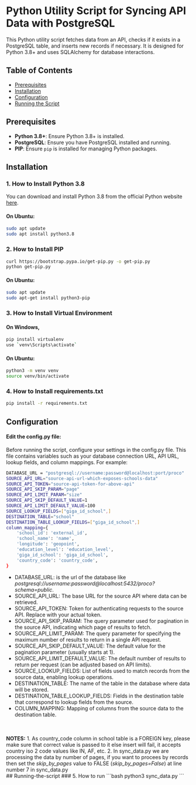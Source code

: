 # Python Utility Script for Syncing API Data with PostgreSQL

This Python utility script fetches data from an API, checks if it exists in a PostgreSQL table, and inserts new records if necessary. It is designed for Python 3.8+ and uses SQLAlchemy for database interactions.

## Table of Contents
- [Prerequisites](#prerequisites)
- [Installation](#installation)
- [Configuration](#configuration)
- [Running the Script](#running-the-script)

## Prerequisites
- **Python 3.8+**: Ensure Python 3.8+ is installed.
- **PostgreSQL**: Ensure you have PostgreSQL installed and running.
- **PIP**: Ensure `pip` is installed for managing Python packages.

## Installation

### 1. How to Install Python 3.8
You can download and install Python 3.8 from the official Python website [here](https://www.python.org/downloads/release/python-380/).

#### On Ubuntu:
```bash
sudo apt update
sudo apt install python3.8
```

### 2. How to Install PIP
```bash
curl https://bootstrap.pypa.io/get-pip.py -o get-pip.py
python get-pip.py
```

#### On Ubuntu:
```bash
sudo apt update
sudo apt-get install python3-pip
```

### 3. How to Install Virtual Environment
#### On Windows,
```bash
pip install virtualenv
use `venv\Scripts\activate`
```

#### On Ubuntu:
```bash
python3 -m venv venv
source venv/bin/activate  
```

### 4. How to Install requirements.txt
```bash
pip install -r requirements.txt
```

## Configuration
#### Edit the config.py file:
Before running the script, configure your settings in the config.py file. 
This file contains variables such as your database connection URL, API URL, lookup fields, and column mappings. For example:
```bash
DATABASE_URL = "postgresql://username:password@localhost:port/proco"
SOURCE_API_URL="source-api-url-which-exposes-schools-data"
SOURCE_API_TOKEN="source-api-token-for-above-api"
SOURCE_API_SKIP_PARAM="page"
SOURCE_API_LIMIT_PARAM="size"
SOURCE_API_SKIP_DEFAULT_VALUE=1
SOURCE_API_LIMIT_DEFAULT_VALUE=100
SOURCE_LOOKUP_FIELDS=["giga_id_school",]
DESTINATION_TABLE="school"
DESTINATION_TABLE_LOOKUP_FIELDS=["giga_id_school",]
column_mapping={
    'school_id': 'external_id',
    'school_name': 'name',
    'longitude': 'geopoint',
    'education_level': 'education_level',
    'giga_id_school': 'giga_id_school',
    'country_code': 'country_code',
}
```

- DATABASE_URL: is the url of the database like <i>postgresql://username:password@localhost:5432/proco?schema=public</i>.
- SOURCE_API_URL: The base URL for the source API where data can be retrieved.
- SOURCE_API_TOKEN: Token for authenticating requests to the source API. Replace with your actual token.
- SOURCE_API_SKIP_PARAM: The query parameter used for pagination in the source API, indicating which page of results to fetch.
- SOURCE_API_LIMIT_PARAM: The query parameter for specifying the maximum number of results to return in a single API request.
- SOURCE_API_SKIP_DEFAULT_VALUE: The default value for the pagination parameter (usually starts at 1).
- SOURCE_API_LIMIT_DEFAULT_VALUE: The default number of results to return per request (can be adjusted based on API limits).
- SOURCE_LOOKUP_FIELDS: List of fields used to match records from the source data, enabling lookup operations.
- DESTINATION_TABLE: The name of the table in the database where data will be stored.
- DESTINATION_TABLE_LOOKUP_FIELDS: Fields in the destination table that correspond to lookup fields from the source.
- COLUMN_MAPPING: Mapping of columns from the source data to the destination table.
<br/> 
<br/> 
<b>NOTES:</b>
1. As country_code column in school table is a FOREIGN key, please make sure that correct value is passed to it else insert will fail, it accepts country iso 2 code values like IN, AF, etc.
2. In sync_data.py we are processing the data by number of pages, if you want to procees by records then set the <i>skip_by_pages</i> value to FALSE (<i>skip_by_pages=False</i>) at line number 7 in sync_data.py
<br/> 
## Running-the-script
### 5. How to run
```bash
python3 sync_data.py
```
